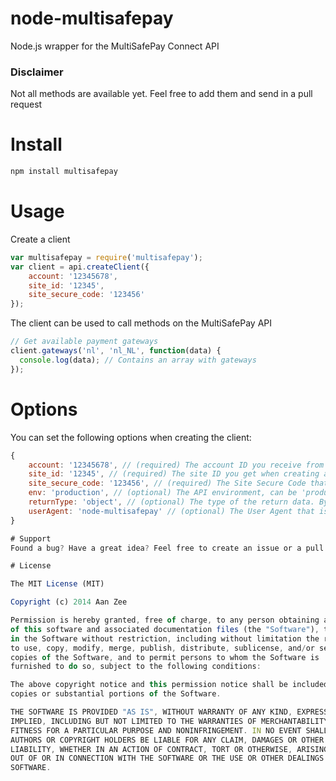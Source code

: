 node-multisafepay
=================

Node.js wrapper for the MultiSafePay Connect API

### Disclaimer

Not all methods are available yet. Feel free to add them and send in a pull request

# Install

```bash
npm install multisafepay
```
# Usage 

Create a client
```javascript
var multisafepay = require('multisafepay');
var client = api.createClient({
	account: '12345678', 
	site_id: '12345', 
	site_secure_code: '123456'
});
```
The client can be used to call methods on the MultiSafePay API
```javascript
// Get available payment gateways
client.gateways('nl', 'nl_NL', function(data) {
  console.log(data); // Contains an array with gateways
});
```

# Options
You can set the following options when creating the client:
```javascript
{
	account: '12345678', // (required) The account ID you receive from MultiSafePay
	site_id: '12345', // (required) The site ID you get when creating a site in the MultiSafePay client area
	site_secure_code: '123456', // (required) The Site Secure Code that belongs to the site you created
	env: 'production', // (optional) The API environment, can be 'production' or 'test'
	returnType: 'object', // (optional) The type of the return data. By default, a JS object is returned, but it can also be set to 'xml'
	userAgent: 'node-multisafepay' // (optional) The User Agent that is sent with every request
}

# Support
Found a bug? Have a great idea? Feel free to create an issue or a pull request!

# License

The MIT License (MIT)

Copyright (c) 2014 Aan Zee

Permission is hereby granted, free of charge, to any person obtaining a copy
of this software and associated documentation files (the "Software"), to deal
in the Software without restriction, including without limitation the rights
to use, copy, modify, merge, publish, distribute, sublicense, and/or sell
copies of the Software, and to permit persons to whom the Software is
furnished to do so, subject to the following conditions:

The above copyright notice and this permission notice shall be included in all
copies or substantial portions of the Software.

THE SOFTWARE IS PROVIDED "AS IS", WITHOUT WARRANTY OF ANY KIND, EXPRESS OR
IMPLIED, INCLUDING BUT NOT LIMITED TO THE WARRANTIES OF MERCHANTABILITY,
FITNESS FOR A PARTICULAR PURPOSE AND NONINFRINGEMENT. IN NO EVENT SHALL THE
AUTHORS OR COPYRIGHT HOLDERS BE LIABLE FOR ANY CLAIM, DAMAGES OR OTHER
LIABILITY, WHETHER IN AN ACTION OF CONTRACT, TORT OR OTHERWISE, ARISING FROM,
OUT OF OR IN CONNECTION WITH THE SOFTWARE OR THE USE OR OTHER DEALINGS IN THE
SOFTWARE.

